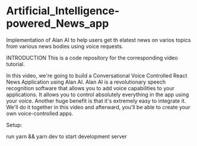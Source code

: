 # Artificial_Intelligence-powered_News_app
Implementation of Alan AI to help users get th elatest news on varios topics from various news bodies using voice requests.

INTRODUCTION
This is a code repository for the corresponding video tutorial.

In this video, we're going to build a Conversational Voice Controlled React News Application using Alan AI. Alan AI is a revolutionary speech recognition software that allows you to add voice capabilities to your applications. It allows you to control absolutely everything in the app using your voice. Another huge benefit is that it's extremely easy to integrate it. We'll do it together in this video and afterward, you'll be able to create your own voice-controlled apps.

Setup:

run yarn && yarn dev to start development server
